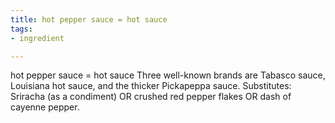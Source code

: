 ```yaml
---
title: hot pepper sauce = hot sauce
tags:
- ingredient

---
```

hot pepper sauce = hot sauce Three well-known brands are Tabasco sauce, Louisiana hot sauce, and the thicker Pickapeppa sauce. Substitutes: Sriracha (as a condiment) OR crushed red pepper flakes OR dash of cayenne pepper.
